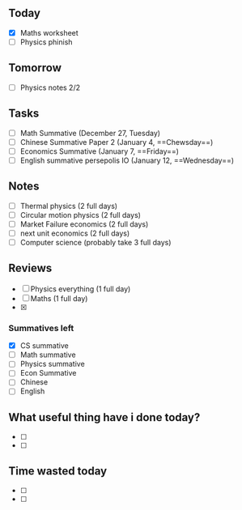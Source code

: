 
## Today
- [x] Maths worksheet
- [ ] Physics phinish

## Tomorrow
- [ ] Physics notes 2/2

## Tasks
- [ ] Math Summative (December 27, Tuesday)
- [ ] Chinese Summative Paper 2 (January 4, ==Chewsday==)
- [ ] Economics Summative (January 7, ==Friday==)
- [ ] English summative persepolis IO (January 12, ==Wednesday==)

## Notes
- [ ] Thermal physics (2 full days)
- [ ] Circular motion physics (2 full days)
- [ ] Market Failure economics (2 full days)
- [ ] next unit economics (2 full days)
- [ ] Computer science (probably take 3 full days)

## Reviews
- [ ] Physics everything (1 full day)
- [ ] Maths (1 full day)
- [x] 

### Summatives left
- [x] CS summative
- [ ] Math summative
- [ ] Physics summative
- [ ] Econ Summative
- [ ] Chinese
- [ ] English

## What useful thing have i done today?
- [ ] 
- [ ] 

## Time wasted today
- [ ] 
- [ ] 
